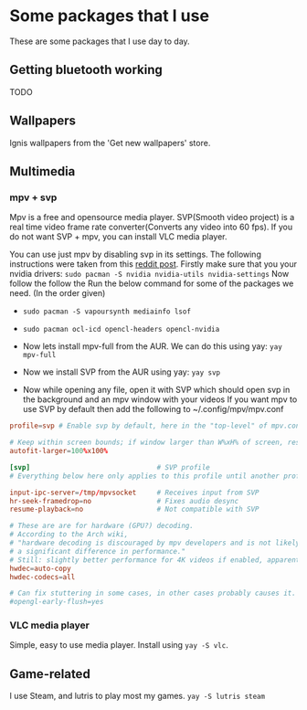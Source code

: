 # Some packages that I use

These are some packages that I use day to day.

## Getting bluetooth working

TODO

## Wallpapers

Ignis wallpapers from the 'Get new wallpapers' store.

## Multimedia

### mpv + svp

Mpv is a free and opensource media player. SVP(Smooth video project) is a real time video frame rate converter(Converts any video into 60 fps). If you do not want SVP + mpv, you can install VLC media player.

You can use just mpv by disabling svp in its settings. 
The following instructions were taken from this [reddit post](https://www.reddit.com/r/linux/comments/c9jrzn/getting_svp_to_work_with_mpv_in_linux_manjaro/).
Firstly make sure that you your nvidia drivers:
`sudo pacman -S nvidia nvidia-utils nvidia-settings`
Now follow the follow the 
Run the below command for some of the packages we need. (In the order given)
- `sudo pacman -S vapoursynth mediainfo lsof`

- `sudo pacman ocl-icd opencl-headers opencl-nvidia`

- Now lets install mpv-full from the AUR. We can do this using yay: `yay mpv-full`

- Now we install SVP from the AUR using yay: `yay svp`

- Now while opening any file, open it with SVP which should open svp in the background and an mpv window with your videos
If you want mpv to use SVP by default then add the following to ~/.config/mpv/mpv.conf
```conf
profile=svp # Enable svp by default, here in the "top-level" of mpv.conf

# Keep within screen bounds; if window larger than W%xH% of screen, resize to W%xH%
autofit-larger=100%x100%

[svp]                               # SVP profile
# Everything below here only applies to this profile until another profile is declared!

input-ipc-server=/tmp/mpvsocket     # Receives input from SVP
hr-seek-framedrop=no                # Fixes audio desync
resume-playback=no                  # Not compatible with SVP

# These are are for hardware (GPU?) decoding.
# According to the Arch wiki,
# "hardware decoding is discouraged by mpv developers and is not likely to make 
# a significant difference in performance."
# Still: slightly better performance for 4K videos if enabled, apparently.
hwdec=auto-copy
hwdec-codecs=all

# Can fix stuttering in some cases, in other cases probably causes it. Try it if you experience stuttering.
#opengl-early-flush=yes
```

### VLC media player

Simple, easy to use media player. Install using `yay -S vlc`.

## Game-related

I use Steam, and lutris to play most my games.
`yay -S lutris steam`
